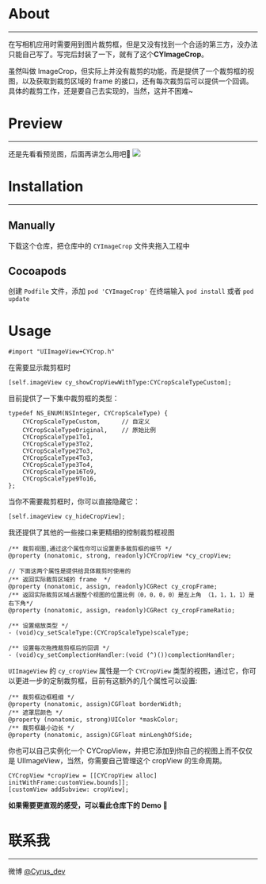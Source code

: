 # About
***
在写相机应用时需要用到图片裁剪框，但是又没有找到一个合适的第三方，没办法只能自己写了。写完后封装了一下，就有了这个**CYImageCrop**。

虽然叫做 ImageCrop，但实际上并没有裁剪的功能，而是提供了一个裁剪框的视图，以及获取到裁剪区域的 frame 的接口，还有每次裁剪后可以提供一个回调。具体的裁剪工作，还是要自己去实现的，当然，这并不困难~

# Preview
***
还是先看看预览图，后面再讲怎么用吧🤔
![](http://7xrad5.com1.z0.glb.clouddn.com/CYImageCropPreview.gif)

# Installation
***

## Manually
下载这个仓库，把仓库中的 `CYImageCrop` 文件夹拖入工程中

## Cocoapods
创建 `Podfile` 文件，添加 `pod 'CYImageCrop'`
在终端输入 `pod install` 或者 `pod update`

# Usage
```objc
#import "UIImageView+CYCrop.h"
```
在需要显示裁剪框时

```objc
[self.imageView cy_showCropViewWithType:CYCropScaleTypeCustom];
```
目前提供了一下集中裁剪框的类型：

```objc
typedef NS_ENUM(NSInteger, CYCropScaleType) {
    CYCropScaleTypeCustom,		// 自定义
    CYCropScaleTypeOriginal,	// 原始比例
    CYCropScaleType1To1,
    CYCropScaleType3To2,
    CYCropScaleType2To3,
    CYCropScaleType4To3,
    CYCropScaleType3To4,
    CYCropScaleType16To9,
    CYCropScaleType9To16,
};
```

当你不需要裁剪框时，你可以直接隐藏它：

```objc
[self.imageView cy_hideCropView];
```

我还提供了其他的一些接口来更精细的控制裁剪框视图

```objc
/** 裁剪视图,通过这个属性你可以设置更多裁剪框的细节 */
@property (nonatomic, strong, readonly)CYCropView *cy_cropView;

// 下面这两个属性是提供给具体裁剪时使用的
/** 返回实际裁剪区域的 frame  */
@property (nonatomic, assign, readonly)CGRect cy_cropFrame;
/** 返回实际裁剪区域占据整个视图的位置比例（0，0，0，0）是左上角 （1，1，1，1）是右下角*/
@property (nonatomic, assign, readonly)CGRect cy_cropFrameRatio;

/** 设置缩放类型 */
- (void)cy_setScaleType:(CYCropScaleType)scaleType;

/** 设置每次拖拽裁剪框后的回调 */
- (void)cy_setComplectionHandler:(void (^)())complectionHandler;
```


`UIImageView` 的 `cy_cropView` 属性是一个 `CYCropView` 类型的视图，通过它，你可以更进一步的定制裁剪框，目前有这额外的几个属性可以设置: 

```objc
/** 裁剪框边框粗细 */
@property (nonatomic, assign)CGFloat borderWidth;
/** 遮罩层颜色 */
@property (nonatomic, strong)UIColor *maskColor;
/** 裁剪框最小边长 */
@property (nonatomic, assign)CGFloat minLenghOfSide;
```
你也可以自己实例化一个 CYCropView，并把它添加到你自己的视图上而不仅仅是 UIImageView，当然，你需要自己管理这个 cropView 的生命周期。

```objc
CYCropView *cropView = [[CYCropView alloc] initWithFrame:customView.bounds]];
[customView addSubview: cropView];
```

**如果需要更直观的感受，可以看此仓库下的 Demo 🤔**

# 联系我
***

微博 [@Cyrus_dev](http://weibo.com/u/5822241060)

